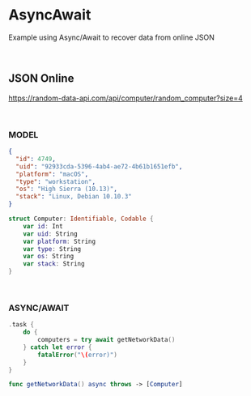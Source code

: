 # AsyncAwait

Example using Async/Await to recover data from online JSON

<br/>

## JSON Online

https://random-data-api.com/api/computer/random_computer?size=4

<br/>

### MODEL

```json
{
  "id": 4749,
  "uid": "92933cda-5396-4ab4-ae72-4b61b1651efb",
  "platform": "macOS",
  "type": "workstation",
  "os": "High Sierra (10.13)",
  "stack": "Linux, Debian 10.10.3"
}
```

```swift
struct Computer: Identifiable, Codable {
    var id: Int 
    var uid: String
    var platform: String
    var type: String
    var os: String
    var stack: String
}
```
<br/>

### ASYNC/AWAIT

```swift
.task {
    do {
        computers = try await getNetworkData()
    } catch let error {
        fatalError("\(error)")
    }
}
```

```swift
func getNetworkData() async throws -> [Computer]
```
